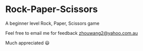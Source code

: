 # Rock-Paper-Scissors

A beginner level Rock, Paper, Scissors game

Feel free to email me for feedback zhouwang2@yahoo.com.au

Much appreciated 😃
